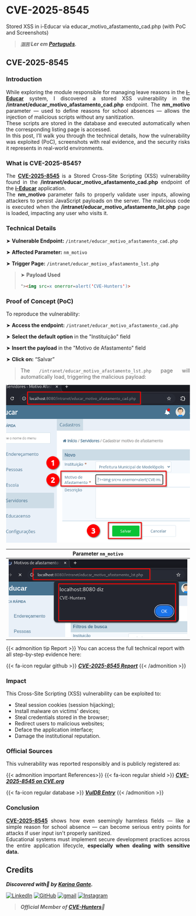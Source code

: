 # CVE-2025-8545


Stored XSS in i-Educar via educar_motivo_afastamento_cad.php (with PoC and Screenshots)

<!--more-->

> ***🇧🇷 Ler em [Português](http://karinagante.github.io/pt-br/cve-2025-8545).***

## CVE-2025-8545

### Introduction

<p align="justify"> While exploring the module responsible for managing leave reasons in the <b><a href="https://github.com/portabilis/i-educar" target=_blank>i-Educar</a></b> system, I discovered a stored XSS vulnerability in the <b>/intranet/educar_motivo_afastamento_cad.php</b> endpoint. The <b>nm_motivo</b> parameter — used to define reasons for school absences — allows the injection of malicious scripts without any sanitization. </br> These scripts are stored in the database and executed automatically when the corresponding listing page is accessed. </br>In this post, I’ll walk you through the technical details, how the vulnerability was exploited (PoC), screenshots with real evidence, and the security risks it represents in real-world environments. </p>

### What is CVE-2025-8545?

<p align="justify"> The <b><a href="https://www.cve.org/CVERecord?id=CVE-2025-8545" target=_blank>CVE-2025-8545</a></b> is a Stored Cross-Site Scripting (XSS) vulnerability found in the <b>/intranet/educar_motivo_afastamento_cad.php</b> endpoint of the <b><a href="https://github.com/portabilis/i-educar" target=_blank>i-Educar</a></b> application. </br> The <b>nm_motivo</b> parameter fails to properly validate user inputs, allowing attackers to persist JavaScript payloads on the server. The malicious code is executed when the <b>/intranet/educar_motivo_afastamento_lst.php</b> page is loaded, impacting any user who visits it. </p>

### Technical Details

➤ **Vulnerable Endpoint:** `/intranet/educar_motivo_afastamento_cad.php`

➤ **Affected Parameter:** `nm_motivo`

➤ **Trigger Page:** `/intranet/educar_motivo_afastamento_lst.php`

> ➤ **Payload Used** 
> ```html
>"><img src=x onerror=alert('CVE-Hunters')>
>```

### Proof of Concept (PoC)

To reproduce the vulnerability:

➤ **Access the endpoint:** `/intranet/educar_motivo_afastamento_cad.php`

➤ **Select the default option** in the "Instituição" field

➤ **Insert the payload** in the "Motivo de Afastamento" field

➤ **Click on:** “Salvar”

> <p align="justify">The <code>/intranet/educar_motivo_afastamento_lst.php</code> page will automatically load, triggering the malicious payload:</p>

<p align="center">
<img src="/images/CVE-2025-8545/PoC1.png">
</p>

|   Parameter `nm_motivo`         |
|:------------:|
| ![](/images/CVE-2025-8545/PoC2.png)    |

{{< admonition tip Report >}} 
You can access the full technical report with all step-by-step evidence here:

{{< fa-icon regular github >}} 
***[CVE-2025-8545 Report](https://github.com/KarinaGante/KGSec/blob/main/CVEs/i-educar/CVE-2025-8545.md)***
{{< /admonition >}}

### Impact

This Cross-Site Scripting (XSS) vulnerability can be exploited to:

- Steal session cookies (session hijacking);
- Install malware on victims' devices;
- Steal credentials stored in the browser;
- Redirect users to malicious websites;
- Deface the application interface;
- Damage the institutional reputation.

### Official Sources

This vulnerability was reported responsibly and is publicly registered as:

{{< admonition important References>}} 
{{< fa-icon regular shield >}} 
***[CVE-2025-8545 on CVE.org](https://www.cve.org/CVERecord?id=CVE-2025-8545)***

{{< fa-icon regular database >}} 
***[VulDB Entry](https://vuldb.com/?id.318674)***
{{< /admonition >}}

### Conclusion

<p align="justify"><b><a href="https://www.cve.org/CVERecord?id=CVE-2025-8545" target=_blank>CVE-2025-8545</a></b> shows how even seemingly harmless fields — like a simple reason for school absence — can become serious entry points for attacks if user input isn't properly sanitized. </br> Educational systems must implement secure development practices across the entire application lifecycle, <b>especially when dealing with sensitive data.</b> </p>

## Credits

***Discovered with💜 by [Karina Gante](https://karinagante.github.io/).***

[![LinkedIn](https://skillicons.dev/icons?i=linkedin&theme=dark)](https://www.linkedin.com/in/karina-gante/)
[![GitHub](https://skillicons.dev/icons?i=github&theme=dark)](https://www.github.com/KarinaGante/)
[![gmail](https://skillicons.dev/icons?i=gmail&theme=dark)](mailto:karina.gante1@gmail.com)
[![Instagram](https://skillicons.dev/icons?i=instagram&theme=dark)](https://www.instagram.com/karinovisk02/)

> ***Official Member of [CVE-Hunters](https://www.cvehunters.com/)🏹***
